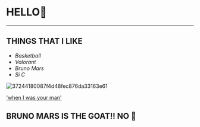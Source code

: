 # HELLO🌹
---
## **THINGS THAT I LIKE**

- *Basketball*
- *Valorant*
- *Bruno Mars*
- *Si C*

![37244180087f4d48fec876da33163e61](https://user-images.githubusercontent.com/118234187/202935304-1c238b4a-cc33-4af3-9c41-072f2bc4aefd.jpg)

['when I was your man'](https://www.youtube.com/watch?v=ekzHIouo8Q4)

## BRUNO MARS IS THE GOAT!! NO 🧢
